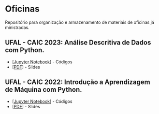 # Oficinas
Repositório para organização e armazenamento de materiais de oficinas já ministradas.

## UFAL - CAIC 2023: Análise Descritiva de Dados com Python.
* [[Jupyter Notebook](https://github.com/GustavoHFMO/Oficinas/blob/main/CAIC%202023/Oficina_Análise_Descritiva_de_Dados_com_Python.ipynb)] - Códigos
* [[PDF]([https://github.com/GustavoHFMO/Oficinas/blob/main/CAIC%202023/Oficina%20-%20Análise%20Descritiva%20de%20Dados%20com%20Python%20-%20CAIC%202023.pdf)] - Slides

## UFAL - CAIC 2022: Introdução a Aprendizagem de Máquina com Python.
* [[Jupyter Notebook](https://github.com/GustavoHFMO/Oficinas/blob/main/CAIC%202022/Oficina_DecisionTree.ipynb)] - Códigos
* [[PDF](https://github.com/GustavoHFMO/Oficinas/blob/main/CAIC%202022/Oficina%20-%20Introdução%20a%20Aprendizagem%20de%20Máquina%20com%20Python%20-%20CAIC%202022.pdf)] - Slides



